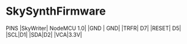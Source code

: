 # SkySynthFirmware

PINS
|SkyWriter| NodeMCU 1.0|
|GND |      GND|
|TRFR|      D7|
|RESET|     D5|
|SCL|D1|
|SDA|D2|
|VCA|3.3V|
